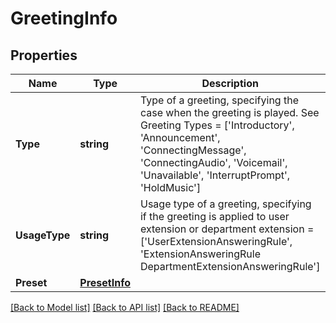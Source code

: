 # GreetingInfo

## Properties
Name | Type | Description | Notes
------------ | ------------- | ------------- | -------------
**Type** | **string** | Type of a greeting, specifying the case when the greeting is played. See Greeting Types &#x3D; [&#39;Introductory&#39;, &#39;Announcement&#39;, &#39;ConnectingMessage&#39;, &#39;ConnectingAudio&#39;, &#39;Voicemail&#39;, &#39;Unavailable&#39;, &#39;InterruptPrompt&#39;, &#39;HoldMusic&#39;] | [optional] 
**UsageType** | **string** | Usage type of a greeting, specifying if the greeting is applied to user extension or department extension &#x3D; [&#39;UserExtensionAnsweringRule&#39;, &#39;ExtensionAnsweringRule DepartmentExtensionAnsweringRule&#39;] | [optional] 
**Preset** | [**PresetInfo**](PresetInfo.md) |  | [optional] 

[[Back to Model list]](../README.md#documentation-for-models) [[Back to API list]](../README.md#documentation-for-api-endpoints) [[Back to README]](../README.md)


